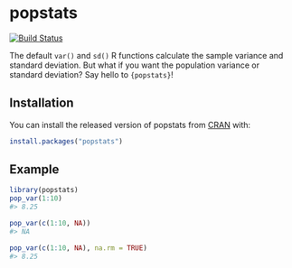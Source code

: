 # popstats

<!-- badges: start -->
[![Build Status](https://travis-ci.org/hamedbh/popstats.svg?branch=master)](https://travis-ci.org/hamedbh/popstats)
<!-- badges: end -->

The default `var()` and `sd()` R functions calculate the sample variance and standard deviation. But what if you want the population variance or standard deviation? Say hello to `{popstats}`!

## Installation

You can install the released version of popstats from [CRAN](https://CRAN.R-project.org) with:

``` r
install.packages("popstats")
```

## Example

``` r
library(popstats)
pop_var(1:10)
#> 8.25

pop_var(c(1:10, NA))
#> NA

pop_var(c(1:10, NA), na.rm = TRUE)
#> 8.25
```

